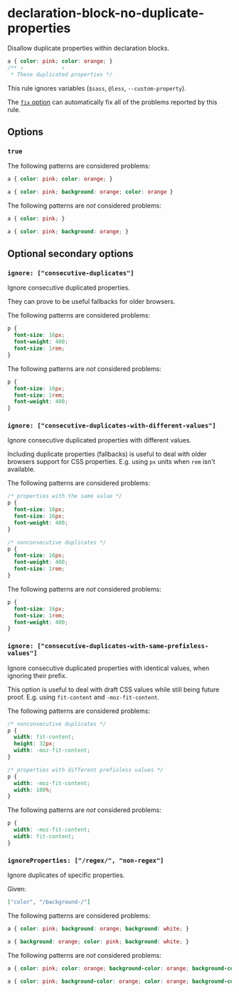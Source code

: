 # declaration-block-no-duplicate-properties

Disallow duplicate properties within declaration blocks.

<!-- prettier-ignore -->
```css
a { color: pink; color: orange; }
/** ↑            ↑
 * These duplicated properties */
```

This rule ignores variables (`$sass`, `@less`, `--custom-property`).

The [`fix` option](../../../docs/user-guide/options.md#fix) can automatically fix all of the problems reported by this rule.

## Options

### `true`

The following patterns are considered problems:

<!-- prettier-ignore -->
```css
a { color: pink; color: orange; }
```

<!-- prettier-ignore -->
```css
a { color: pink; background: orange; color: orange }
```

The following patterns are _not_ considered problems:

<!-- prettier-ignore -->
```css
a { color: pink; }
```

<!-- prettier-ignore -->
```css
a { color: pink; background: orange; }
```

## Optional secondary options

### `ignore: ["consecutive-duplicates"]`

Ignore consecutive duplicated properties.

They can prove to be useful fallbacks for older browsers.

The following patterns are considered problems:

<!-- prettier-ignore -->
```css
p {
  font-size: 16px;
  font-weight: 400;
  font-size: 1rem;
}
```

The following patterns are _not_ considered problems:

<!-- prettier-ignore -->
```css
p {
  font-size: 16px;
  font-size: 1rem;
  font-weight: 400;
}
```

### `ignore: ["consecutive-duplicates-with-different-values"]`

Ignore consecutive duplicated properties with different values.

Including duplicate properties (fallbacks) is useful to deal with older browsers support for CSS properties. E.g. using `px` units when `rem` isn't available.

The following patterns are considered problems:

<!-- prettier-ignore -->
```css
/* properties with the same value */
p {
  font-size: 16px;
  font-size: 16px;
  font-weight: 400;
}
```

<!-- prettier-ignore -->
```css
/* nonconsecutive duplicates */
p {
  font-size: 16px;
  font-weight: 400;
  font-size: 1rem;
}
```

The following patterns are _not_ considered problems:

<!-- prettier-ignore -->
```css
p {
  font-size: 16px;
  font-size: 1rem;
  font-weight: 400;
}
```

### `ignore: ["consecutive-duplicates-with-same-prefixless-values"]`

Ignore consecutive duplicated properties with identical values, when ignoring their prefix.

This option is useful to deal with draft CSS values while still being future proof. E.g. using `fit-content` and `-moz-fit-content`.

The following patterns are considered problems:

<!-- prettier-ignore -->
```css
/* nonconsecutive duplicates */
p {
  width: fit-content;
  height: 32px;
  width: -moz-fit-content;
}
```

<!-- prettier-ignore -->
```css
/* properties with different prefixless values */
p {
  width: -moz-fit-content;
  width: 100%;
}
```

The following patterns are _not_ considered problems:

<!-- prettier-ignore -->
```css
p {
  width: -moz-fit-content;
  width: fit-content;
}
```

### `ignoreProperties: ["/regex/", "non-regex"]`

Ignore duplicates of specific properties.

Given:

```json
["color", "/background-/"]
```

The following patterns are considered problems:

<!-- prettier-ignore -->
```css
a { color: pink; background: orange; background: white; }
```

<!-- prettier-ignore -->
```css
a { background: orange; color: pink; background: white; }
```

The following patterns are _not_ considered problems:

<!-- prettier-ignore -->
```css
a { color: pink; color: orange; background-color: orange; background-color: white; }
```

<!-- prettier-ignore -->
```css
a { color: pink; background-color: orange; color: orange; background-color: white; }
```
